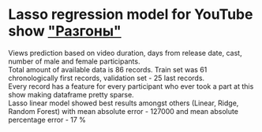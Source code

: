 # Lasso regression model for YouTube show ["Разгоны"](https://www.youtube.com/watch?v=vv7rCc2yeU0&list=PLcQngyvNgfmK0mOFKfVdi2RNiaJTfuL5e)  

   
Views prediction based on video duration, days from release date, cast, number of male and female participants.  
Total amount of available data is 86 records. Train set was 61 chronologically first records, validation set - 25 last records.  
Every record has a feature for every participant who ever took a part at this show making dataframe pretty sparse.  
Lasso linear model showed best results amongst others (Linear, Ridge, Random Forest) with mean absolute error - 127000 and mean absolute percentage error - 17 %